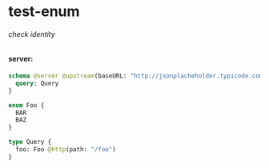 # test-enum

###### check identity

#### server:

```graphql
schema @server @upstream(baseURL: "http://jsonplacheholder.typicode.com") {
  query: Query
}

enum Foo {
  BAR
  BAZ
}

type Query {
  foo: Foo @http(path: "/foo")
}
```
